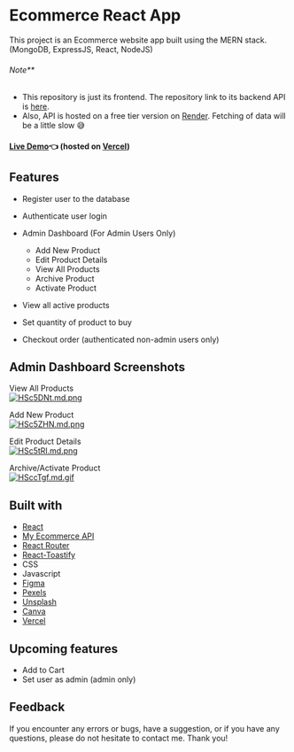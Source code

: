 # Ecommerce React App

This project is an Ecommerce website app built using the MERN stack. (MongoDB, ExpressJS, React, NodeJS)
###### Note** 
- This repository is just its frontend. The repository link to its backend API is [here](https://github.com/GITvoren/ecommerce-api).
- Also, API is hosted on a free tier version on [Render](https://render.com/). Fetching of data will be a little slow 😅

#### [Live Demo](https://detour-ecommerce.vercel.app/):point_left: (hosted on [Vercel](https://vercel.com/))








## Features
- Register user to the database
- Authenticate user login

- Admin Dashboard (For Admin Users Only)
  - Add New Product
  - Edit Product Details
  - View All Products
  - Archive Product
  - Activate Product
  
- View all active products
- Set quantity of product to buy
- Checkout order (authenticated non-admin users only)


## Admin Dashboard Screenshots

View All Products <br/> [![HSc5DNt.md.png](https://iili.io/HSc5DNt.md.png)](https://freeimage.host/i/HSc5DNt)

Add New Product <br/> [![HSc5ZHN.md.png](https://iili.io/HSc5ZHN.md.png)](https://freeimage.host/i/HSc5ZHN)

Edit Product Details <br/> [![HSc5tRI.md.png](https://iili.io/HSc5tRI.md.png)](https://freeimage.host/i/HSc5tRI)

Archive/Activate Product <br/> [![HSccTgf.md.gif](https://iili.io/HSccTgf.md.gif)](https://freeimage.host/i/HSccTgf)

## Built with


- [React](https://reactjs.org/)
- [My Ecommerce API](https://github.com/GITvoren/ecommerce-api)
- [React Router](https://reactrouter.com/)
- [React-Toastify](https://www.npmjs.com/package/react-toastify)
- CSS
- Javascript
- [Figma](https://figma.com/)
- [Pexels](https://www.pexels.com/)
- [Unsplash](https://unsplash.com/)
- [Canva](https://www.canva.com/en_ph/)
- [Vercel](https://vercel.com/)


## Upcoming features
- Add to Cart
- Set user as admin (admin only)

## Feedback
If you encounter any errors or bugs, have a suggestion, or if you have any questions, please do not hesitate to contact me. Thank you!

